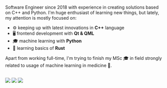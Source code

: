 Software Engineer since 2018 with experience in creating solutions based on C++ and Python.
I'm huge enthusiast of learning new things, but lately, my attention is mostly focused on:
* ⚙️ keeping up with latest innovations in **C++** language
* 🖥️ frontend development with **Qt & QML**
* 🎓 machine learning with **Python**
* 🌱 learning basics of **Rust**

Apart from working full-time, I'm trying to finish my MSc 🎓 in field strongly related to usage of machine learning in medicine 🩻. <br> <br>

[<img src="https://img.shields.io/badge/Codewars-B1361E?style=for-the-badge&logo=Codewars&logoColor=white">](https://www.codewars.com/users/mikollaj99)
[<img src="https://img.shields.io/badge/Kaggle-20BEFF?style=for-the-badge&logo=Kaggle&logoColor=white">](https://www.kaggle.com/mikkac)
[<img src="https://img.shields.io/badge/LinkedIn-0077B5?style=for-the-badge&logo=linkedin&logoColor=white">](https://www.linkedin.com/in/miko%C5%82aj-kaczmarek-727073167/)
